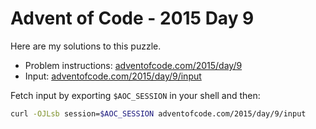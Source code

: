 # Advent of Code - 2015 Day 9
Here are my solutions to this puzzle.

* Problem instructions: [adventofcode.com/2015/day/9](https://adventofcode.com/2015/day/9)
* Input: [adventofcode.com/2015/day/9/input](https://adventofcode.com/2015/day/9/input)

Fetch input by exporting `$AOC_SESSION` in your shell and then:
```bash
curl -OJLsb session=$AOC_SESSION adventofcode.com/2015/day/9/input
```
